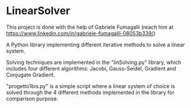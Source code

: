 # LinearSolver
This project is done with the help of Gabriele Fumagalli (reach him at https://www.linkedin.com/in/gabriele-fumagalli-08053b339/)

A Python library implementing different iterative methods to solve a linear system.

Solving techniques are implemented in the "linSolving.py" library, which includes four different algorithms:
Jacobi, Gauss-Seidel, Gradient and Conjugate Gradient.

"progetto1bis.py" is a simple script where a linear system of choice is solved through the 4 different methods implemented in the library for comparison purpose.
